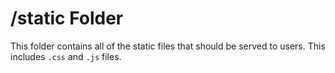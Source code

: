 # /static Folder

This folder contains all of the static files that should be served to users. This includes `.css` and `.js` files.
